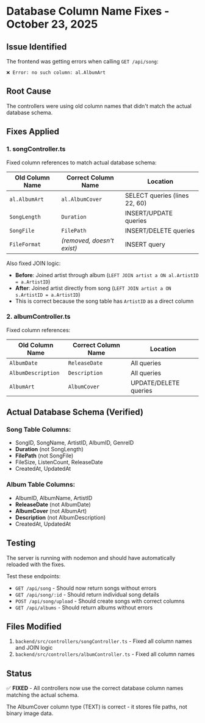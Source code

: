 # Database Column Name Fixes - October 23, 2025

## Issue Identified
The frontend was getting errors when calling `GET /api/song`:
```
❌ Error: no such column: al.AlbumArt
```

## Root Cause
The controllers were using old column names that didn't match the actual database schema.

## Fixes Applied

### 1. songController.ts
Fixed column references to match actual database schema:

| Old Column Name | Correct Column Name | Location |
|----------------|-------------------|----------|
| `al.AlbumArt` | `al.AlbumCover` | SELECT queries (lines 22, 60) |
| `SongLength` | `Duration` | INSERT/UPDATE queries |
| `SongFile` | `FilePath` | INSERT/DELETE queries |
| `FileFormat` | *(removed, doesn't exist)* | INSERT query |

Also fixed JOIN logic:
- **Before**: Joined artist through album (`LEFT JOIN artist a ON al.ArtistID = a.ArtistID`)
- **After**: Joined artist directly from song (`LEFT JOIN artist a ON s.ArtistID = a.ArtistID`)
- This is correct because the song table has `ArtistID` as a direct column

### 2. albumController.ts
Fixed column references:

| Old Column Name | Correct Column Name | Location |
|----------------|-------------------|----------|
| `AlbumDate` | `ReleaseDate` | All queries |
| `AlbumDescription` | `Description` | All queries |
| `AlbumArt` | `AlbumCover` | UPDATE/DELETE queries |

## Actual Database Schema (Verified)

### Song Table Columns:
- SongID, SongName, ArtistID, AlbumID, GenreID
- **Duration** (not SongLength)
- **FilePath** (not SongFile)  
- FileSize, ListenCount, ReleaseDate
- CreatedAt, UpdatedAt

### Album Table Columns:
- AlbumID, AlbumName, ArtistID
- **ReleaseDate** (not AlbumDate)
- **AlbumCover** (not AlbumArt)
- **Description** (not AlbumDescription)
- CreatedAt, UpdatedAt

## Testing
The server is running with nodemon and should have automatically reloaded with the fixes.

Test these endpoints:
- `GET /api/song` - Should now return songs without errors
- `GET /api/song/:id` - Should return individual song details
- `POST /api/song/upload` - Should create songs with correct columns
- `GET /api/albums` - Should return albums without errors

## Files Modified
1. `backend/src/controllers/songController.ts` - Fixed all column names and JOIN logic
2. `backend/src/controllers/albumController.ts` - Fixed all column names

## Status
✅ **FIXED** - All controllers now use the correct database column names matching the actual schema.

The AlbumCover column type (TEXT) is correct - it stores file paths, not binary image data.


